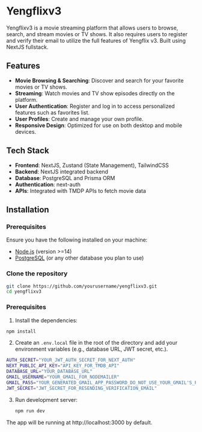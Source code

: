 # Yengflixv3

Yengflixv3 is a movie streaming platform that allows users to browse, search, and stream movies or TV shows. It also requires users to register and verify their email to utilize the full features of Yengflix v3. Built using NextJS fullstack.

## Features

- **Movie Browsing & Searching**: Discover and search for your favorite movies or TV shows.
- **Streaming**: Watch movies and TV show episodes directly on the platform.
- **User Authentication**: Register and log in to access personalized features such as favorites list.
- **User Profiles**: Create and manage your own profile.
- **Responsive Design**: Optimized for use on both desktop and mobile devices.

## Tech Stack

- **Frontend**: NextJS, Zustand (State Management), TailwindCSS
- **Backend**: NextJS integrated backend
- **Database**: PostgreSQL and Prisma ORM
- **Authentication**: next-auth
- **APIs**: Integrated with TMDP APIs to fetch movie data

## Installation

### Prerequisites

Ensure you have the following installed on your machine:

- [Node.js](https://nodejs.org/) (version >=14)
- [PostgreSQL](https://www.postgresql.org/) (or any other database you plan to use)

### Clone the repository

```bash
git clone https://github.com/yourusername/yengflixv3.git
cd yengflixv3
```

### Prerequisites

1. Install the dependencies:

```bash
npm install
```

2. Create an `.env.local` file in the root of the directory and add your environment variables (e.g., database URL, JWT secret, etc.).

```bash
AUTH_SECRET="YOUR_JWT_AUTH_SECRET_FOR_NEXT_AUTH"
NEXT_PUBLIC_API_KEY="API_KEY_FOR_TMDB_API"
DATABASE_URL="YOUR_DATABASE_URL"
GMAIL_USERNAME="YOUR_GMAIL_FOR_NODEMAILER"
GMAIL_PASS="YOUR_GENERATED_GMAIL_APP_PASSWORD_DO_NOT_USE_YOUR_GMAIL'S_PASSWORD"
JWT_SECRET="JWT_SECRET_FOR_RESENDING_VERIFICATION_EMAIL"
```

3. Run development server:

   ```bash
   npm run dev
   ```

The app will be running at http://localhost:3000 by default.
